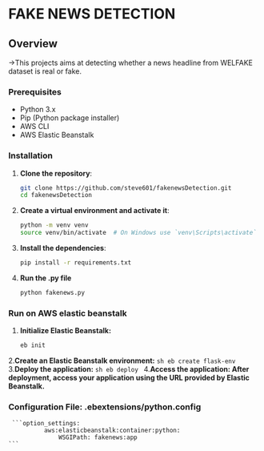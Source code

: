 # FAKE NEWS DETECTION

## Overview
->This projects aims at detecting whether a news headline from WELFAKE dataset is real or fake.

### Prerequisites
- Python 3.x
- Pip (Python package installer)
- AWS CLI
- AWS Elastic Beanstalk

### Installation

1. **Clone the repository**:
    ```sh
    git clone https://github.com/steve601/fakenewsDetection.git
    cd fakenewsDetection
    ```

2. **Create a virtual environment and activate it**:
    ```sh
    python -m venv venv
    source venv/bin/activate  # On Windows use `venv\Scripts\activate`
    ```

3. **Install the dependencies**:
    ```sh
    pip install -r requirements.txt
    ```

4. **Run the .py file**
    ```sh
    python fakenews.py
    ```

### Run on AWS elastic beanstalk

1. **Initialize Elastic Beanstalk:**
      ```sh
      eb init
      ```
2.**Create an Elastic Beanstalk environment:**
     ```sh
     eb create flask-env
     ```
3.**Deploy the application:**
    ```sh
    eb deploy
    ```
4.**Access the application: After deployment, access your application using the URL provided by Elastic Beanstalk.**

### Configuration File: .ebextensions/python.config
     ```option_settings:
              aws:elasticbeanstalk:container:python:
                  WSGIPath: fakenews:app
    ```